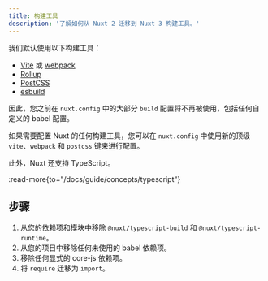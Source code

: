 ```yaml
---
title: 构建工具
description: '了解如何从 Nuxt 2 迁移到 Nuxt 3 构建工具。'
---
```


我们默认使用以下构建工具：

- [Vite](https://vite.dev) 或 [webpack](https://webpack.js.org)
- [Rollup](https://rollupjs.org)
- [PostCSS](https://postcss.org)
- [esbuild](https://esbuild.github.io)

因此，您之前在 `nuxt.config` 中的大部分 `build` 配置将不再被使用，包括任何自定义的 babel 配置。

如果需要配置 Nuxt 的任何构建工具，您可以在 `nuxt.config` 中使用新的顶级 `vite`、`webpack` 和 `postcss` 键来进行配置。

此外，Nuxt 还支持 TypeScript。

:read-more{to="/docs/guide/concepts/typescript"}

## 步骤

1. 从您的依赖项和模块中移除 `@nuxt/typescript-build` 和 `@nuxt/typescript-runtime`。
2. 从您的项目中移除任何未使用的 babel 依赖项。
3. 移除任何显式的 core-js 依赖项。
4. 将 `require` 迁移为 `import`。

<!-- TODO: 启用 webpack 构建器 -->